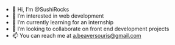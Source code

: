 - 👋 Hi, I’m @SushiRocks
- 👀 I’m interested in web development 
- 🌱 I’m currently learning for an internship
- 💞️ I’m looking to collaborate on front end development projects
- 📫 You can reach me at a.beaversouris@gmail.com

<!---
SushiRocks/SushiRocks is a ✨ special ✨ repository because its `README.md` (this file) appears on your GitHub profile.
You can click the Preview link to take a look at your changes.
--->
